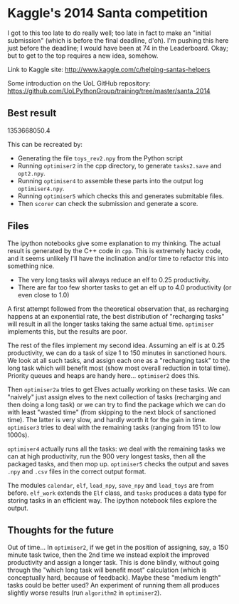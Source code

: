 # Kaggle's 2014 Santa competition #

I got to this too late to do really well; too late in fact to make an "initial submission" (which is before the final deadline, d'oh).  I'm pushing this here just before the deadline; I would have been at 74 in the Leaderboard.  Okay; but to get to the top requires a new idea, somehow.

Link to Kaggle site: http://www.kaggle.com/c/helping-santas-helpers

Some introduction on the UoL GitHub repository: https://github.com/UoLPythonGroup/training/tree/master/santa_2014

## Best result ##

1353668050.4

This can be recreated by:

   - Generating the file `toys_rev2.npy` from the Python script
   - Running `optimiser2` in the cpp directory, to generate `tasks2.save` and `opt2.npy`.
   - Running `optimiser4` to assemble these parts into the output log `optimiser4.npy`.
   - Running `optimiser5` which checks this and generates submitable files.
   - Then `scorer` can check the submission and generate a score.

## Files ##

The ipython notebooks give some explanation to my thinking.  The actual result is generated by the C++ code in `cpp`.  This is extremely hacky code, and it seems unlikely I'll have the inclination and/or time to refactor this into something nice.

   - The very long tasks will always reduce an elf to 0.25 productivity.
   - There are far too few shorter tasks to get an elf up to 4.0 productivity (or even close to 1.0)

A first attempt followed from the theoretical observation that, as recharging happens at an exponential rate, the best distribution of "recharging tasks" will result in all the longer tasks taking the same actual time.  `optimiser` implements this, but the results are poor.

The rest of the files implement my second idea.  Assuming an elf is at 0.25 productivity, we can do a task of size 1 to 150 minutes in sanctioned hours.  We look at all such tasks, and assign each one as a "recharging task" to the long task which will benefit most (show most overall reduction in total time).  Priority queues and heaps are handy here...  `optimiser2` does this.

Then `optimiser2a` tries to get Elves actually working on these tasks.  We can "naively" just assign elves to the next collection of tasks (recharging and then doing a long task) or we can try to find the package which we can do with least "wasted time" (from skipping to the next block of sanctioned time).  The latter is very slow, and hardly worth it for the gain in time.  `optimiser3` tries to deal with the remaining tasks (ranging from 151 to low 1000s).

`optimiser4` actually runs all the tasks: we deal with the remaining tasks we can at high productivity, run the 900 very longest tasks, then all the packaged tasks, and then mop up.  `optimiser5` checks the output and saves `.npy` and `.csv` files in the correct output format.

The modules `calendar`, `elf`, `load_npy`, `save_npy` and `load_toys` are from before.  `elf_work` extends the `Elf` class, and `tasks` produces a data type for storing tasks in an efficient way.  The ipython notebook files explore the output.

## Thoughts for the future ##

Out of time...  In `optimiser2`, if we get in the position of assigning, say, a 150 minute task twice, then the 2nd time we instead exploit the improved productivity and assign a longer task.  This is done blindly, without going through the "which long task will benefit most" calculation (which is conceptually hard, because of feedback).  Maybe these "medium length" tasks could be better used?  An experiment of running them all produces slightly worse results (run `algorithm2` in `optimiser2`).